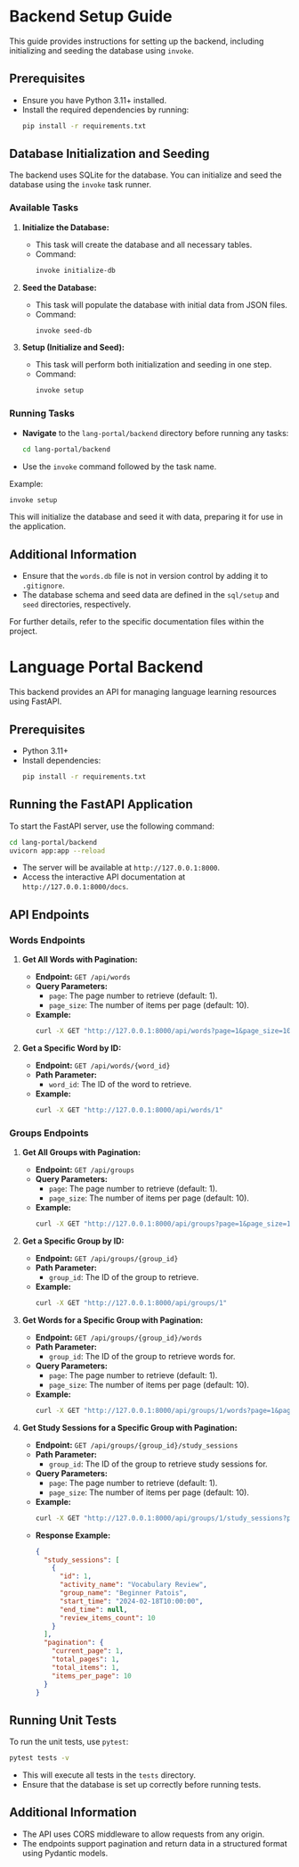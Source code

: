 # Backend Setup Guide

This guide provides instructions for setting up the backend, including initializing and seeding the database using `invoke`.

## Prerequisites

- Ensure you have Python 3.11+ installed.
- Install the required dependencies by running:
  ```bash
  pip install -r requirements.txt
  ```

## Database Initialization and Seeding

The backend uses SQLite for the database. You can initialize and seed the database using the `invoke` task runner.

### Available Tasks

1. **Initialize the Database:**
   - This task will create the database and all necessary tables.
   - Command:
     ```bash
     invoke initialize-db
     ```

2. **Seed the Database:**
   - This task will populate the database with initial data from JSON files.
   - Command:
     ```bash
     invoke seed-db
     ```

3. **Setup (Initialize and Seed):**
   - This task will perform both initialization and seeding in one step.
   - Command:
     ```bash
     invoke setup
     ```

### Running Tasks

- **Navigate** to the `lang-portal/backend` directory before running any tasks:
  ```bash
  cd lang-portal/backend
  ```

- Use the `invoke` command followed by the task name.

Example:
```bash
invoke setup
```

This will initialize the database and seed it with data, preparing it for use in the application.

## Additional Information

- Ensure that the `words.db` file is not in version control by adding it to `.gitignore`.
- The database schema and seed data are defined in the `sql/setup` and `seed` directories, respectively.

For further details, refer to the specific documentation files within the project.

# Language Portal Backend

This backend provides an API for managing language learning resources using FastAPI.

## Prerequisites

- Python 3.11+
- Install dependencies:
  ```bash
  pip install -r requirements.txt
  ```

## Running the FastAPI Application

To start the FastAPI server, use the following command:

```bash
cd lang-portal/backend
uvicorn app:app --reload
```

- The server will be available at `http://127.0.0.1:8000`.
- Access the interactive API documentation at `http://127.0.0.1:8000/docs`.

## API Endpoints

### Words Endpoints

1. **Get All Words with Pagination:**
   - **Endpoint:** `GET /api/words`
   - **Query Parameters:**
     - `page`: The page number to retrieve (default: 1).
     - `page_size`: The number of items per page (default: 10).
   - **Example:**
     ```bash
     curl -X GET "http://127.0.0.1:8000/api/words?page=1&page_size=10"
     ```

2. **Get a Specific Word by ID:**
   - **Endpoint:** `GET /api/words/{word_id}`
   - **Path Parameter:**
     - `word_id`: The ID of the word to retrieve.
   - **Example:**
     ```bash
     curl -X GET "http://127.0.0.1:8000/api/words/1"
     ```

### Groups Endpoints

1. **Get All Groups with Pagination:**
   - **Endpoint:** `GET /api/groups`
   - **Query Parameters:**
     - `page`: The page number to retrieve (default: 1).
     - `page_size`: The number of items per page (default: 10).
   - **Example:**
     ```bash
     curl -X GET "http://127.0.0.1:8000/api/groups?page=1&page_size=10"
     ```

2. **Get a Specific Group by ID:**
   - **Endpoint:** `GET /api/groups/{group_id}`
   - **Path Parameter:**
     - `group_id`: The ID of the group to retrieve.
   - **Example:**
     ```bash
     curl -X GET "http://127.0.0.1:8000/api/groups/1"
     ```

3. **Get Words for a Specific Group with Pagination:**
   - **Endpoint:** `GET /api/groups/{group_id}/words`
   - **Path Parameter:**
     - `group_id`: The ID of the group to retrieve words for.
   - **Query Parameters:**
     - `page`: The page number to retrieve (default: 1).
     - `page_size`: The number of items per page (default: 10).
   - **Example:**
     ```bash
     curl -X GET "http://127.0.0.1:8000/api/groups/1/words?page=1&page_size=10"
     ```

4. **Get Study Sessions for a Specific Group with Pagination:**
   - **Endpoint:** `GET /api/groups/{group_id}/study_sessions`
   - **Path Parameter:**
     - `group_id`: The ID of the group to retrieve study sessions for.
   - **Query Parameters:**
     - `page`: The page number to retrieve (default: 1).
     - `page_size`: The number of items per page (default: 10).
   - **Example:**
     ```bash
     curl -X GET "http://127.0.0.1:8000/api/groups/1/study_sessions?page=1&page_size=10"
     ```
   - **Response Example:**
     ```json
     {
       "study_sessions": [
         {
           "id": 1,
           "activity_name": "Vocabulary Review",
           "group_name": "Beginner Patois",
           "start_time": "2024-02-18T10:00:00",
           "end_time": null,
           "review_items_count": 10
         }
       ],
       "pagination": {
         "current_page": 1,
         "total_pages": 1,
         "total_items": 1,
         "items_per_page": 10
       }
     }
     ```

## Running Unit Tests

To run the unit tests, use `pytest`:

```bash
pytest tests -v
```

- This will execute all tests in the `tests` directory.
- Ensure that the database is set up correctly before running tests.

## Additional Information

- The API uses CORS middleware to allow requests from any origin.
- The endpoints support pagination and return data in a structured format using Pydantic models. 